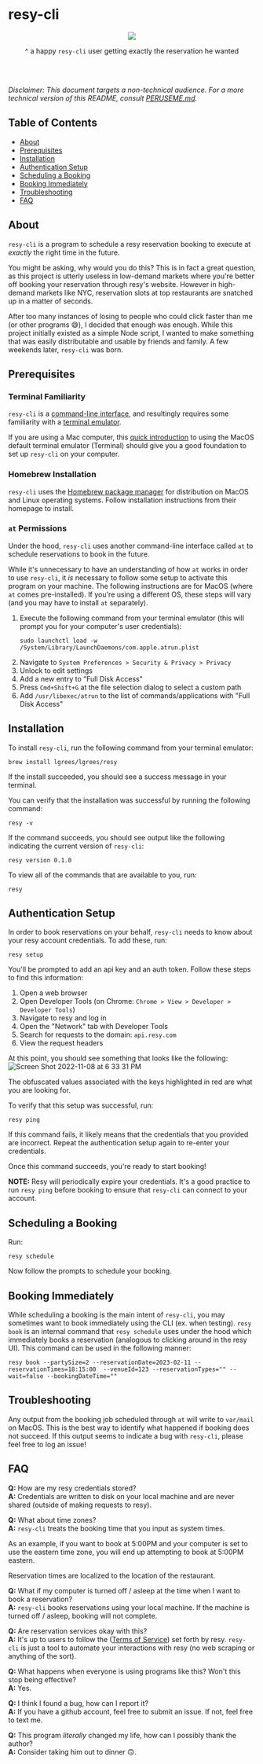 # resy-cli <!-- omit in toc -->

<p align="center">
<img src="https://i.ytimg.com/vi/TOecxTy4ZJE/hqdefault.jpg"/>
</p>
<p align="center">
^ a happy <code>resy-cli</code> user getting exactly the reservation he wanted
</p>
<br/>
<br/>

*Disclaimer: This document targets a non-technical audience. For a more technical version of this README, consult [PERUSEME.md]().*

## Table of Contents <!-- omit in toc -->
- [About](#about)
- [Prerequisites](#prerequisites)
- [Installation](#installation)
- [Authentication Setup](#authentication-setup)
- [Scheduling a Booking](#scheduling-a-booking)
- [Booking Immediately](#booking-immediately)
- [Troubleshooting](#troubleshooting)
- [FAQ](#faq)

## About

`resy-cli` is a program to schedule a resy reservation booking to execute at *exactly* the right time in the future.

You might be asking, why would you do this? This is in fact a great question, as this project is utterly useless in low-demand markets where you're better off booking your reservation through resy's website. However in high-demand markets like NYC, reservation slots at top restaurants are snatched up in a matter of seconds.

After too many instances of losing to people who could click faster than me (or other programs 😅), I decided that enough was enough. While this project initially existed as a simple Node script, I wanted to make something that was easily distributable and usable by friends and family. A few weekends later, `resy-cli` was born.

## Prerequisites

### Terminal Familiarity <!-- omit in toc -->

`resy-cli` is a [command-line interface](https://en.wikipedia.org/wiki/Command-line_interface), and resultingly requires some familiarity with a [terminal emulator]().

If you are using a Mac computer, this [quick introduction]() to using the MacOS default terminal emulator (Terminal) should give you a good foundation to set up `resy-cli` on your computer.

### Homebrew Installation <!-- omit in toc -->

`resy-cli` uses the [Homebrew package manager](https://brew.sh/) for distribution on MacOS and Linux operating systems. Follow installation instructions from their homepage to install.

### `at` Permissions <!-- omit in toc -->

Under the hood, `resy-cli` uses another command-line interface called `at` to schedule reservations to book in the future.

While it's unnecessary to have an understanding of how `at` works in order to use `resy-cli`, it _is_ necessary to follow some setup to activate this program on your machine. The following instructions are for MacOS (where `at` comes pre-installed). If you're using a different OS, these steps will vary (and you may have to install `at` separately).

1. Execute the following command from your terminal emulator (this will prompt you for your computer's user credentials):
   ```
   sudo launchctl load -w /System/Library/LaunchDaemons/com.apple.atrun.plist
   ```
2. Navigate to `System Preferences > Security & Privacy > Privacy`
3. Unlock to edit settings
4. Add a new entry to "Full Disk Access"
5. Press `Cmd+Shift+G` at the file selection dialog to select a custom path
6. Add `/usr/libexec/atrun` to the list of commands/applications with "Full Disk Access"

## Installation

To install `resy-cli`, run the following command from your terminal emulator:

```
brew install lgrees/lgrees/resy
```

If the install succeeded, you should see a success message in your terminal.

You can verify that the installation was successful by running the following command:
```
resy -v
```
If the command succeeds, you should see output like the following indicating the current version of `resy-cli`:
```
resy version 0.1.0
```

To view all of the commands that are available to you, run:
```
resy
```

## Authentication Setup
In order to book reservations on your behalf, `resy-cli` needs to know about your resy account credentials. To add these, run:
```
resy setup
```

You'll be prompted to add an api key and an auth token. Follow these steps to find this information:

1. Open a web browser
2. Open Developer Tools (on Chrome: `Chrome > View > Developer > Developer Tools`)
3. Navigate to resy and log in
4. Open the "Network" tab with Developer Tools
5. Search for requests to the domain: `api.resy.com`
6. View the request headers

At this point, you should see something that looks like the following:
![Screen Shot 2022-11-08 at 6 33 31 PM](https://user-images.githubusercontent.com/10553910/200699901-91cf5e43-bcd7-4a49-bdba-40e54e8bce54.png)

The obfuscated values associated with the keys highlighted in red are what you are looking for.

To verify that this setup was successful, run:

```
resy ping
```
If this command fails, it likely means that the credentials that you provided are incorrect. Repeat the authentication setup again to re-enter your credentials.

Once this command succeeds, you're ready to start booking!

**NOTE:** Resy will periodically expire your credentials. It's a good practice to run `resy ping` before booking to ensure that `resy-cli` can connect to your account.

## Scheduling a Booking

Run:
```
resy schedule
```
Now follow the prompts to schedule your booking.

## Booking Immediately

While scheduling a booking is the main intent of `resy-cli`, you may sometimes want to book immediately using the CLI (ex. when testing). `resy book` is an internal command that `resy schedule` uses under the hood which immediately books a reservation (analogous to clicking around in the resy UI). This command can be used in the following manner:

```
resy book --partySize=2 --reservationDate=2023-02-11 --reservationTimes=18:15:00  --venueId=123 --reservationTypes="" --wait=false --bookingDateTime=""
```

## Troubleshooting

Any output from the booking job scheduled through `at` will write to `var/mail` on MacOS. This is the best way to identify what happened if booking does not succeed. If this output seems to indicate a bug with `resy-cli`, please feel free to log an issue!

## FAQ

**Q:** How are my resy credentials stored?<br/>
**A:** Credentials are written to disk on your local machine and are never shared (outside of making requests to resy).

**Q:** What about time zones?<br/>
**A:** `resy-cli` treats the booking time that you input as system times.

As an example, if you want to book at 5:00PM and your computer is set to use the eastern time zone, you will end up attempting to book at 5:00PM eastern.

Reservation times are localized to the location of the restaurant.

**Q:** What if my computer is turned off / asleep at the time when I want to book a reservation?<br/>
**A:** `resy-cli` books reservations using your local machine. If the machine is turned off / asleep, booking will not complete.

**Q:** Are reservation services okay with this?<br/>
**A:** It's up to users to follow the ([Terms of Service](https://resy.com/terms)) set forth by resy. `resy-cli` is just a tool to automate your interactions with resy (no web scraping or anything of the sort).

**Q:** What happens when everyone is using programs like this? Won't this stop being effective?<br/>
**A:** Yes.

**Q:** I think I found a bug, how can I report it?<br/>
**A:** If you have a github account, feel free to submit an issue. If not, feel free to text me.

**Q:** This program _literally_ changed my life, how can I possibly thank the author?<br/>
**A:** Consider taking him out to dinner 🙃.

